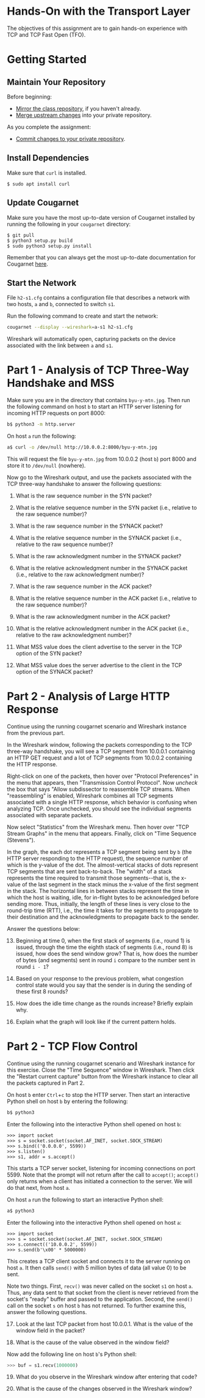 # Hands-On with the Transport Layer

The objectives of this assignment are to gain hands-on experience with TCP and
TCP Fast Open (TFO).


# Getting Started

## Maintain Your Repository

 Before beginning:
 - [Mirror the class repository](../01b-hw-private-repo-mirror), if you haven't
   already.
 - [Merge upstream changes](../01b-hw-private-repo-mirror#update-your-mirrored-repository-from-the-upstream)
   into your private repository.

 As you complete the assignment:
 - [Commit changes to your private repository](../01b-hw-private-repo-mirror#commit-and-push-local-changes-to-your-private-repo).


## Install Dependencies

Make sure that `curl` is installed.

```
$ sudo apt install curl
```

## Update Cougarnet

Make sure you have the most up-to-date version of Cougarnet installed by
running the following in your `cougarnet` directory:

```
$ git pull
$ python3 setup.py build
$ sudo python3 setup.py install
```

Remember that you can always get the most up-to-date documentation for
Cougarnet [here](https://github.com/cdeccio/cougarnet/blob/main/README.md).


## Start the Network

File `h2-s1.cfg` contains a configuration file that describes a network with
two hosts, `a` and `b`, connected to switch `s1`.

Run the following command to create and start the network:

```bash
cougarnet --display --wireshark=a-s1 h2-s1.cfg
```

Wireshark will automatically open, capturing packets on the device associated
with the link between `a` and `s1`.


# Part 1 - Analysis of TCP Three-Way Handshake and MSS

Make sure you are in the directory that contains `byu-y-mtn.jpg`.  Then run the
following command on host `b` to start an HTTP server listening for incoming
HTTP requests on port 8000:

```bash
b$ python3 -m http.server
```

On host `a` run the following:

```bash
a$ curl -o /dev/null http://10.0.0.2:8000/byu-y-mtn.jpg
```

This will request the file `byu-y-mtn.jpg` from 10.0.0.2 (host `b`) port 8000
and store it to `/dev/null` (nowhere).

Now go to the Wireshark output, and use the packets associated with
the TCP three-way handshake to answer the following questions:

 1. What is the raw sequence number in the SYN packet?

 2. What is the relative sequence number in the SYN packet (i.e., relative to
    the raw sequence number)?

 3. What is the raw sequence number in the SYNACK packet?

 4. What is the relative sequence number in the SYNACK packet (i.e., relative
    to the raw sequence number)?

 5. What is the raw acknowledgment number in the SYNACK packet?

 6. What is the relative acknowledgment number in the SYNACK packet (i.e.,
    relative to the raw acknowledgment number)?

 7. What is the raw sequence number in the ACK packet?

 8. What is the relative sequence number in the ACK packet (i.e., relative
    to the raw sequence number)?

 9. What is the raw acknowledgment number in the ACK packet?

 10. What is the relative acknowledgment number in the ACK packet (i.e.,
     relative to the raw acknowledgment number)?

 11. What MSS value does the client advertise to the server in the TCP option
     of the SYN packet?

 12. What MSS value does the server advertise to the client in the TCP option
     of the SYNACK packet?


# Part 2 - Analysis of Large HTTP Response

Continue using the running cougarnet scenario and Wireshark instance from the
previous part.

In the Wireshark window, following the packets corresponding to the TCP
three-way handshake, you will see a TCP segment from 10.0.0.1 containing an
HTTP GET request and a lot of TCP segments from 10.0.0.2 containing the HTTP
response.

Right-click on one of the packets, then hover over "Protocol Preferences" in
the menu that appears, then "Transmission Control Protocol".  Now _uncheck_ the
box that says "Allow subdissector to reassemble TCP streams.  When
"reassembling" is enabled, Wireshark combines all TCP segments associated with
a single HTTP response, which behavior is confusing when analyzing TCP.  Once
unchecked, you should see the individual segments associated with separate
packets.

Now select "Statistics" from the Wireshark menu.  Then hover over "TCP Stream
Graphs" in the menu that appears.  Finally, click on "Time Sequence (Stevens").

In the graph, the each dot represents a TCP segment being sent by `b` (the HTTP
server responding to the HTTP request), the sequence number of which is the
y-value of the dot.  The almost-vertical stacks of dots represent TCP segments
that are sent back-to-back.  The "width" of a stack represents the time
required to transmit those segments--that is, the x-value of the last segment
in the stack minus the x-value of the first segment in the stack.  The
horizontal lines in between stacks represent the time in which the host is
waiting, idle, for in-flight bytes to be acknowledged before sending more.
Thus, initially, the length of these lines is very close to the round-trip time
(RTT), i.e., the time it takes for the segments to propagate to their
destination and the acknowledgments to propagate back to the sender.  

Answer the questions below:

 13. Beginning at time 0, when the first stack of segments (i.e., round 1) is
    issued, through the time the eighth stack of segments (i.e., round 8) is
    issued, how does the send window grow?  That is, how does the number of
    bytes (and segments) sent in round `i` compare to the number sent in round
    `i - 1`?

 14. Based on your response to the previous problem, what congestion control
    state would you say that the sender is in during the sending of these first
    8 rounds?

 15. How does the idle time change as the rounds increase?  Briefly explain why.

 16. Explain what the graph will look like if the current pattern holds.


# Part 2 - TCP Flow Control

Continue using the running cougarnet scenario and Wireshark instance for this
exercise.  Close the "Time Sequence" window in Wireshark.  Then click the
"Restart current capture" button from the Wireshark instance to clear all the
packets captured in Part 2.

On host `b` enter `Ctrl`+`c` to stop the HTTP server.  Then start an
interactive Python shell on host `b` by entering the following:

```bash
b$ python3
```

Enter the following into the interactive Python shell opened on host `b`:

```
>>> import socket
>>> s = socket.socket(socket.AF_INET, socket.SOCK_STREAM)
>>> s.bind(('0.0.0.0', 5599))
>>> s.listen()
>>> s1, addr = s.accept()
```

This starts a TCP server socket, listening for incoming connections on
port 5599.  Note that the prompt will not return after the call to `accept()`;
`accept()` only returns when a client has initiated a connection to the server.
We will do that next, from host `a`.

On host `a` run the following to start an interactive Python shell:

```bash
a$ python3
```

Enter the following into the interactive Python shell opened on host `a`:

```
>>> import socket
>>> s = socket.socket(socket.AF_INET, socket.SOCK_STREAM)
>>> s.connect(('10.0.0.2', 5599))
>>> s.send(b'\x00' * 5000000)
```

This creates a TCP client socket and connects it to the server running on host
`a`.  It then calls `send()` with 5 million bytes of data (all value 0) to be
sent.

Note two things.  First, `recv()` was never called on the socket `s1` on host
`a`.  Thus, any data sent to that socket from the client is never retrieved
from the socket's "ready" buffer and passed to the application.  Second, the
`send()` call on the socket `s` on host `b` has not returned.  To further
examine this, answer the following questions.

 17. Look at the last TCP packet from host 10.0.0.1.  What is the value of the
     window field in the packet?

 18. What is the cause of the value observed in the window field?

Now add the following line on host `b`'s Python shell:

```python
>>> buf = s1.recv(1000000)
```

 19. What do you observe in the Wireshark window after entering that code?

 20. What is the cause of the changes observed in the Wireshark window?
